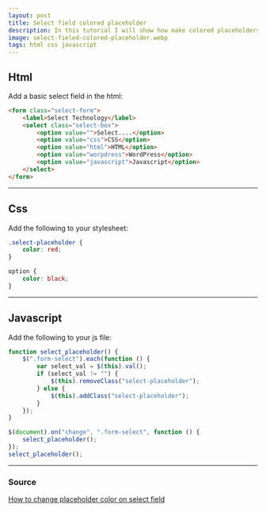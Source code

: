 ```yaml
---
layout: post
title: Select field colored placeholder
description: In this tutorial I will show how make colored placeholders for a select input field, without changing the selected color.
image: select-fieled-colored-placeholder.webp
tags: html css javascript
---
```


## Html

Add a basic select field in the html:

```html
<form class="select-form">
	<label>Select Technology</label>
	<select class="select-box">
		<option value="">Select....</option>
		<option value="css">CSS</option>
		<option value="html">HTML</option>
		<option value="worpdress">WordPress</option>
		<option value="javascript">Javascript</option>
	</select>
</form>
```

---

## Css

Add the following to your stylesheet:

```css
.select-placeholder {
	color: red;
}

option {
	color: black;
}
```

---

## Javascript

Add the following to your js file:

```javascript
function select_placeholder() {
	$(".form-select").each(function () {
		var select_val = $(this).val();
		if (select_val != "") {
			$(this).removeClass("select-placeholder");
		} else {
			$(this).addClass("select-placeholder");
		}
	});
}

$(document).on("change", ".form-select", function () {
	select_placeholder();
});
select_placeholder();
```

---

### Source

[How to change placeholder color on select field](https://www.thecodehubs.com/how-to-change-placeholder-color-on-select-field/)
